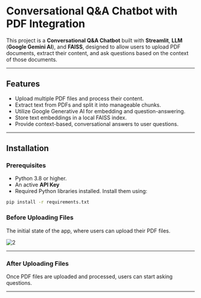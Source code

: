 # Conversational Q&A Chatbot with PDF Integration

This project is a **Conversational Q&A Chatbot** built with **Streamlit**, **LLM** (**Google Gemini AI**), and **FAISS**, designed to allow users to upload PDF documents, extract their content, and ask questions based on the context of those documents.

---

## Features
- Upload multiple PDF files and process their content.
- Extract text from PDFs and split it into manageable chunks.
- Utilize Google Generative AI for embedding and question-answering.
- Store text embeddings in a local FAISS index.
- Provide context-based, conversational answers to user questions.

---

## Installation

### Prerequisites
- Python 3.8 or higher.
- An active **API Key** 
- Required Python libraries installed. Install them using:

```bash
pip install -r requirements.txt

```



### Before Uploading Files

The initial state of the app, where users can upload their PDF files.

![2](https://github.com/user-attachments/assets/1478840e-e4be-49b9-85b1-06a22685288a)

---

### After Uploading Files
Once PDF files are uploaded and processed, users can start asking questions.





---
